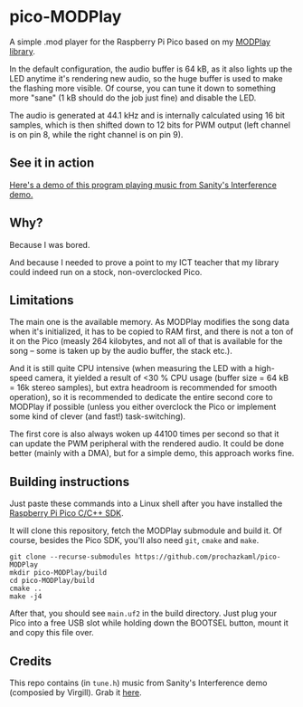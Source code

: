 # pico-MODPlay

A simple .mod player for the Raspberry Pi Pico based on my [MODPlay library](https://github.com/prochazkaml/MODPlay).

In the default configuration, the audio buffer is 64 kB, as it also lights up the LED anytime it's rendering new audio, so the huge buffer is used to make the flashing more visible.
Of course, you can tune it down to something more "sane" (1 kB should do the job just fine) and disable the LED.

The audio is generated at 44.1 kHz and is internally calculated using 16 bit samples, which is then shifted down to 12 bits for PWM output (left channel is on pin 8, while the right channel is on pin 9).

## See it in action

[Here's a demo of this program playing music from Sanity's Interference demo.](https://youtu.be/WsvjrJQ4Oxw)

## Why?

Because I was bored.

And because I needed to prove a point to my ICT teacher that my library could indeed run on a stock, non-overclocked Pico.

## Limitations

The main one is the available memory. As MODPlay modifies the song data when it's initialized, it has to be copied to RAM first, and there is not a ton of it on the Pico
(measly 264 kilobytes, and not all of that is available for the song – some is taken up by the audio buffer, the stack etc.).

And it is still quite CPU intensive (when measuring the LED with a high-speed camera, it yielded a result of <30 % CPU usage (buffer size = 64 kB = 16k stereo samples),
but extra headroom is recommended for smooth operation), so it is recommended to dedicate the entire second core to MODPlay if possible
(unless you either overclock the Pico or implement some kind of clever (and fast!) task-switching).

The first core is also always woken up 44100 times per second so that it can update the PWM peripheral with the rendered audio. It could be done better (mainly with a DMA), but for a simple demo, this approach works fine.

## Building instructions

Just paste these commands into a Linux shell after you have installed the [Raspberry Pi Pico C/C++ SDK](https://www.raspberrypi.com/documentation/microcontrollers/c_sdk.html).

It will clone this repository, fetch the MODPlay submodule and build it. Of course, besides the Pico SDK, you'll also need `git`, `cmake` and `make`.

```
git clone --recurse-submodules https://github.com/prochazkaml/pico-MODPlay
mkdir pico-MODPlay/build
cd pico-MODPlay/build
cmake ..
make -j4
```

After that, you should see `main.uf2` in the build directory.
Just plug your Pico into a free USB slot while holding down the BOOTSEL button, mount it and copy this file over.

## Credits

This repo contains (in `tune.h`) music from Sanity's Interference demo (composied by Virgill). Grab it [here](https://modarchive.org/index.php?request=view_by_moduleid&query=68804).
